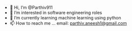 - 👋 Hi, I’m @Parthiv911
- 👀 I’m interested in software engineering roles
- 🌱 I’m currently learning machine learning using python
- 📫 How to reach me ... email: parthiv.aneesh1@gmail.com

<!---
Parthiv911/Parthiv911 is a ✨ special ✨ repository because its `README.md` (this file) appears on your GitHub profile.
You can click the Preview link to take a look at your changes.
--->

